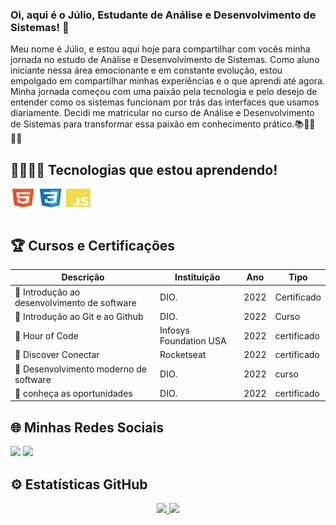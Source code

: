 ### Oi, aqui é o Júlio, Estudante de Análise e Desenvolvimento de Sistemas! 👋

<div>
  <p>
    Meu nome é Júlio, e estou aqui hoje para compartilhar com vocês minha jornada no estudo de 
    Análise e Desenvolvimento de Sistemas.
    Como aluno iniciante nessa área emocionante e em constante evolução, estou empolgado em compartilhar minhas experiências e o que aprendi até agora.
    Minha jornada começou com uma paixão pela tecnologia e pelo desejo de entender como os sistemas funcionam por trás das interfaces que usamos diariamente. 
    Decidi me matricular no curso de Análise e Desenvolvimento de Sistemas para transformar essa paixão em conhecimento prático.📚👨‍💻🧑‍💻
  </p>
</div>



## 👨🏽‍💻🚀 Tecnologias que estou aprendendo!

<div style="display: inline_block">
  <img align="center" alt="HTML" height="30" width="40"
src="https://raw.githubusercontent.com/devicons/devicon/master/icons/html5/html5-original.svg">
  <img align="center" alt="CSS" height="30" width="40" 
src="https://raw.githubusercontent.com/devicons/devicon/master/icons/css3/css3-original.svg">
  <img align="center" alt="JavaScript" height="30" width="40"
src="https://raw.githubusercontent.com/devicons/devicon/master/icons/javascript/javascript-plain.svg">
  
  </div><br>
  
  
  
  
  ## 🏆 Cursos e Certificações

Descrição   | Instituição   | Ano | Tipo
--------- | --------- | ------ | ------
🏅 Introdução ao desenvolvimento de software | DIO. | 2022 | Certificado
🏅 Introdução ao Git e ao Github| DIO. | 2022 | Curso
🏅 Hour of Code | Infosys Foundation USA | 2022 | certificado
🏅 Discover Conectar | Rocketseat | 2022 | certificado
🏅 Desenvolvimento moderno de software | DIO.| 2022 | curso
🏅 conheça as oportunidades | DIO. | 2022 | certificado
  
  
 ## 🌐 Minhas Redes Sociais
 
 
 <div> 
  <a href="https://www.instagram.com/jcsinatora" target="_blank"><img src="https://img.shields.io/badge/-Instagram-%23E4405F?style=for-the-badge&logo=instagram&logoColor=white" target="_blank"></a>
  <a href="https://www.linkedin.com/in/júlio-césar-sinatora-9128bb242" target="_blank"><img src="https://img.shields.io/badge/-LinkedIn-%230077B5?style=for-the-badge&logo=linkedin&logoColor=white" target="_blank"></a>
 </div>
 
 
 ## ⚙️ Estatísticas GitHub

<div align="center">
  <a href="https://github.com/JulioSinatora">
  <img height="170em" src="https://github-readme-stats.vercel.app/api?username=JulioSinatora&show_icons=true&theme=dark&include_all_commits=true&count_private=true"/>
  <img height="170em" src="https://github-readme-stats.vercel.app/api/top-langs/?username=JulioSinatora&layout=compact&langs_count=7&theme=dark"/>
</div>
